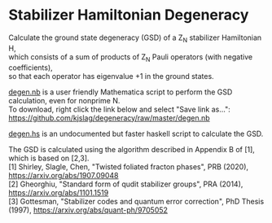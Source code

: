 # Stabilizer Hamiltonian Degeneracy
Calculate the ground state degeneracy (GSD) of a Z<sub>N</sub> stabilizer Hamiltonian H, \
which consists of a sum of products of Z<sub>N</sub> Pauli operators (with negative coefficients), \
so that each operator has eigenvalue +1 in the ground states.

[degen.nb][] is a user friendly Mathematica script to perform the GSD calculation, even for nonprime N. \
To download, right click the link below and select "Save link as...": \
<https://github.com/kjslag/degeneracy/raw/master/degen.nb>

[degen.hs][] is an undocumented but faster haskell script to calculate the GSD.

The GSD is calculated using the algorithm described in Appendix B of [1], which is based on [2,3]. \
[1] Shirley, Slagle, Chen, "Twisted foliated fracton phases", PRB (2020), https://arxiv.org/abs/1907.09048 \
[2] Gheorghiu, "Standard form of qudit stabilizer groups", PRA (2014), https://arxiv.org/abs/1101.1519 \
[3] Gottesman, "Stabilizer codes and quantum error correction", PhD Thesis (1997), https://arxiv.org/abs/quant-ph/9705052

[degen.nb]: degen.nb
[degen.hs]: degen.hs
